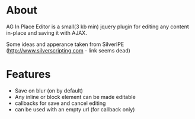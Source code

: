 About
================================

AG In Place Editor is a small(3 kb min) jquery plugin for editing any content in-place and saving it with AJAX.

Some ideas and apperance taken from SilverIPE (http://www.silverscripting.com - link seems dead)

Features
================================

  * Save on blur (on by default)
  * Any inline or block element can be made editable
  * callbacks for save and cancel editing
  * can be used with an empty url (for callback only)

